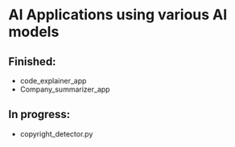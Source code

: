 # AI Applications using various AI models

## Finished:
- code_explainer_app
- Company_summarizer_app

## In progress:
- copyright_detector.py
